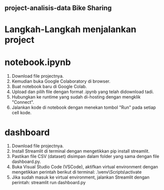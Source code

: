 ## project-analisis-data Bike Sharing

# Langkah-Langkah menjalankan project

# notebook.ipynb
1. Download file projectnya.
2. Kemudian buka Google Colaboratory di browser.
3. Buat notebook baru di Google Colab.
4. Upload dan pilih file dengan format .ipynb yang telah didownload tadi.
5. Hubungkan ke runtime yang sudah di-hosting dengan mengklik "Connect".
6. Jalankan kode di notebook dengan menekan tombol "Run" pada setiap cell kode.

# dashboard
1. Download file projectnya.
2. Install Streamlit di terminal dengan mengetikkan pip install streamlit.
3. Pastikan file CSV (dataset) disimpan dalam folder yang sama dengan file dashboard.py.
4. Buka Visual Studio Code (VSCode), aktifkan virtual environment dengan mengetikkan perintah berikut di terminal:
.\venv\Scripts\activate
5. Jika sudah masuk ke virtual environment, jalankan Streamlit dengan perintah:
streamlit run dashboard.py
